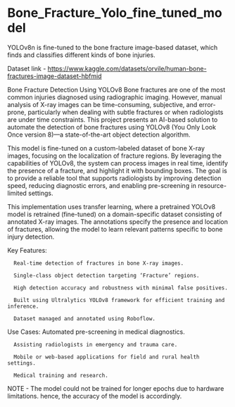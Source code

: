 # Bone_Fracture_Yolo_fine_tuned_model
YOLOv8n is fine-tuned to the bone fracture image-based dataset, which finds and classifies different kinds of bone injuries. 

Dataset link - https://www.kaggle.com/datasets/orvile/human-bone-fractures-image-dataset-hbfmid

Bone Fracture Detection Using YOLOv8
Bone fractures are one of the most common injuries diagnosed using radiographic imaging. However, manual analysis of X-ray images can be time-consuming, subjective, and error-prone, particularly when dealing with subtle fractures or when radiologists are under time constraints. This project presents an AI-based solution to automate the detection of bone fractures using YOLOv8 (You Only Look Once version 8)—a state-of-the-art object detection algorithm.

This model is fine-tuned on a custom-labeled dataset of bone X-ray images, focusing on the localization of fracture regions. By leveraging the capabilities of YOLOv8, the system can process images in real time, identify the presence of a fracture, and highlight it with bounding boxes. The goal is to provide a reliable tool that supports radiologists by improving detection speed, reducing diagnostic errors, and enabling pre-screening in resource-limited settings.

This implementation uses transfer learning, where a pretrained YOLOv8 model is retrained (fine-tuned) on a domain-specific dataset consisting of annotated X-ray images. The annotations specify the presence and location of fractures, allowing the model to learn relevant patterns specific to bone injury detection.

Key Features:

      Real-time detection of fractures in bone X-ray images.
      
      Single-class object detection targeting ‘Fracture’ regions.
      
      High detection accuracy and robustness with minimal false positives.
      
      Built using Ultralytics YOLOv8 framework for efficient training and inference.
      
      Dataset managed and annotated using Roboflow.

Use Cases:
      Automated pre-screening in medical diagnostics.
      
      Assisting radiologists in emergency and trauma care.
      
      Mobile or web-based applications for field and rural health settings.
      
      Medical training and research.


NOTE - The model could not be trained for longer epochs due to hardware limitations. hence, the accuracy of the model is accordingly. 
